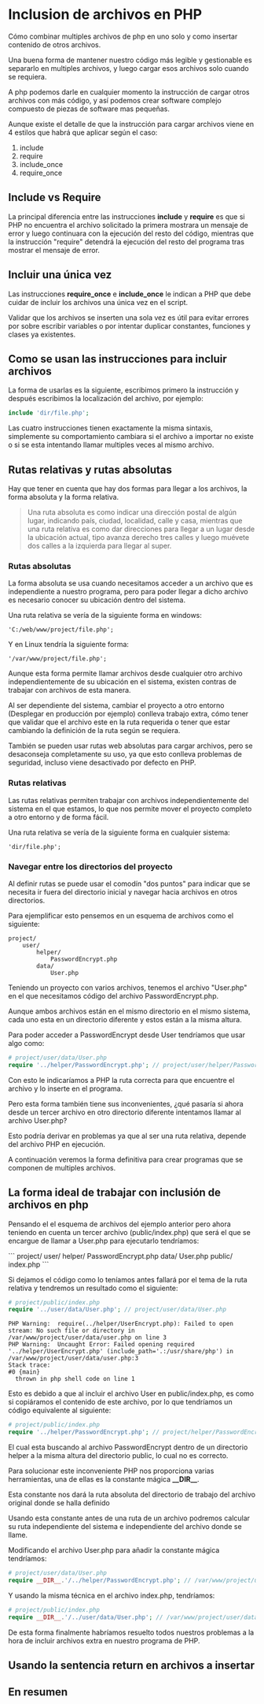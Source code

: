 # Inclusion de archivos en PHP

Cómo combinar multiples archivos de php en uno solo y como insertar contenido de otros archivos.

<p>Una buena forma de mantener nuestro código más legible y gestionable es separarlo en multiples archivos, y luego cargar esos archivos solo cuando se requiera.</p>

<p>A php podemos darle en cualquier momento la instrucción de cargar otros archivos con más código, y así podemos crear software complejo compuesto de piezas de software mas pequeñas.</p>

<p>Aunque existe el detalle de que la instrucción para cargar archivos viene en 4 estilos que habrá que aplicar según el caso:</p>

<ol type="1">
    <li>include</li>
    <li>require</li>
    <li>include_once</li>
    <li>require_once</li>
</ol>


## Include vs Require

<p>La principal diferencia entre las instrucciones <strong>include</strong> y <strong>require</strong> es que si PHP no encuentra el archivo solicitado la primera mostrara un mensaje de error y luego continuara con la ejecución del resto del código, mientras que la instrucción "require" detendrá la ejecución del resto del programa tras mostrar el mensaje de error.</p>


## Incluir una única vez

<p>Las instrucciones <strong>require_once</strong> e <strong>include_once</strong> le indican a PHP que debe cuidar de incluir los archivos una única vez en el script.</p>

<p>Validar que los archivos se inserten una sola vez es útil para evitar errores por sobre escribir variables o por intentar duplicar constantes, funciones y clases ya existentes.</p>

## Como se usan las instrucciones para incluir archivos

<p>La forma de usarlas es la siguiente, escribimos primero la instrucción y después escribimos la localización del archivo, por ejemplo:</p>

```php
include 'dir/file.php';
```

<p>Las cuatro instrucciones tienen exactamente la misma sintaxis, simplemente su comportamiento cambiara si el archivo a importar no existe o si se esta intentando llamar multiples veces al mismo archivo.</p>

## Rutas relativas y rutas absolutas

<p>Hay que tener en cuenta que hay dos formas para llegar a los archivos, la forma absoluta y la forma relativa.</p>

<blockquote>Una ruta absoluta es como indicar una dirección postal de algún lugar, indicando país, ciudad, localidad, calle y casa, mientras que una ruta relativa es como dar direcciones para llegar a un lugar desde la ubicación actual, tipo avanza derecho tres calles y luego muévete dos calles a la izquierda para llegar al super.</blockquote>

### Rutas absolutas
<p>La forma absoluta se usa cuando necesitamos acceder a un archivo que es independiente a nuestro programa, pero para poder llegar a dicho archivo es necesario conocer su ubicación dentro del sistema.</p>

<p>Una ruta relativa se vería de la siguiente forma en windows:</p>

```
'C:/web/www/project/file.php';
```

<p>Y en Linux tendría la siguiente forma:</p>

```
'/var/www/project/file.php';
```

<p>Aunque esta forma permite llamar archivos desde cualquier otro archivo independientemente de su ubicación en el sistema, existen contras de trabajar con archivos de esta manera.</p>

<p>Al ser dependiente del sistema, cambiar el proyecto a otro entorno (Desplegar en producción por ejemplo) conlleva trabajo extra, cómo tener que validar que el archivo este en la ruta requerida o tener que estar cambiando la definición de la ruta según se requiera.</p>

<p>También se pueden usar rutas web absolutas para cargar archivos, pero se desaconseja completamente su uso, ya que esto conlleva problemas de seguridad, incluso viene desactivado por defecto en PHP.</p>

### Rutas relativas

<p>Las rutas relativas permiten trabajar con archivos independientemente del sistema en el que estamos, lo que nos permite mover el proyecto completo a otro entorno y de forma fácil.</p>

<p>Una ruta relativa se vería de la siguiente forma en cualquier sistema:<p>

```
'dir/file.php';
```

### Navegar entre los directorios del proyecto

<p>Al definir rutas se puede usar el comodín "dos puntos" para indicar que se necesita ir fuera del directorio inicial y navegar hacia archivos en otros directorios.</p>

<p>Para ejemplificar esto pensemos en un esquema de archivos como el siguiente:</p>

```
project/
    user/
        helper/
            PasswordEncrypt.php
        data/
            User.php
```
<p>Teniendo un proyecto con varios archivos, tenemos el archivo "User.php" en el que necesitamos código del archivo PasswordEncrypt.php.</p> 

<p>Aunque ambos archivos están en el mismo directorio en el mismo sistema, cada uno esta en un directorio diferente y estos están a la misma altura.</p>

<p>Para poder acceder a PasswordEncrypt desde User tendríamos que usar algo como:</p>

```php
# project/user/data/User.php
require '../helper/PasswordEncrypt.php'; // project/user/helper/PasswordEncrypt.php
```

<p>Con esto le indicaríamos a PHP la ruta correcta para que encuentre el archivo y lo inserte en el programa.</p>

<p>Pero esta forma también tiene sus inconvenientes, ¿qué pasaría si ahora desde un tercer archivo en otro directorio diferente intentamos llamar al archivo User.php?</p>

<p>Esto podría derivar en problemas ya que al ser una ruta relativa, depende del archivo PHP en ejecución.</p>

<p>A continuación veremos la forma definitiva para crear programas que se componen de multiples archivos.</p>

## La forma ideal de trabajar con inclusión de archivos en php

<p>Pensando el el esquema de archivos del ejemplo anterior pero ahora teniendo en cuenta un tercer archivo (public/index.php) que será el que se encargue de llamar a User.php para ejecutarlo tendríamos:</p>
```
project/
    user/
        helper/
            PasswordEncrypt.php
        data/
            User.php
    public/
        index.php
```
<p>Si dejamos el código como lo teníamos antes fallará por el tema de la ruta relativa y tendremos un resultado como el siguiente:</p>

```php
# project/public/index.php
require '../user/data/User.php'; // project/user/data/User.php
```

```
PHP Warning:  require(../helper/UserEncrypt.php): Failed to open stream: No such file or directory in /var/www/project/user/data/user.php on line 3 
PHP Warning:  Uncaught Error: Failed opening required '../helper/UserEncrypt.php' (include_path='.:/usr/share/php') in /var/www/project/user/data/user.php:3
Stack trace:
#0 {main}
  thrown in php shell code on line 1
```

<p>Esto es debido a que al incluir el archivo User en public/index.php, es como si copiáramos el contenido de este archivo, por lo que tendríamos un código equivalente al siguiente:</p>

```php
# project/public/index.php
require '../helper/PasswordEncrypt.php'; // project/helper/PasswordEncrypt.php
```

<p>El cual esta buscando al archivo PasswordEncrypt dentro de un directorio helper a la misma altura del directorio public, lo cual no es correcto.</p>

<p>Para solucionar este inconveniente PHP nos proporciona varias herramientas, una de ellas es la constante mágica <strong>__DIR__</strong>.</p>

<p>Esta constante nos dará la ruta absoluta del directorio de trabajo del archivo original donde se halla definido</p>

<p>Usando esta constante antes de una ruta de un archivo podremos calcular su ruta independiente del sistema e independiente del archivo donde se llame.</p>

<p>Modificando el archivo User.php para añadir la constante mágica tendríamos:</p>

```php
# project/user/data/User.php
require __DIR__.'/../helper/PasswordEncrypt.php'; // /var/www/project/user/helper/PasswordEncrypt.php
```

<p>Y usando la misma técnica en el archivo index.php, tendríamos:</p>

```php
# project/public/index.php
require __DIR__.'/../user/data/User.php'; // /var/www/project/user/data/User.php
```

<p>De esta forma finalmente habríamos resuelto todos nuestros problemas a la hora de incluir archivos extra en nuestro programa de PHP.</p>

## Usando la sentencia return en archivos a insertar


## En resumen